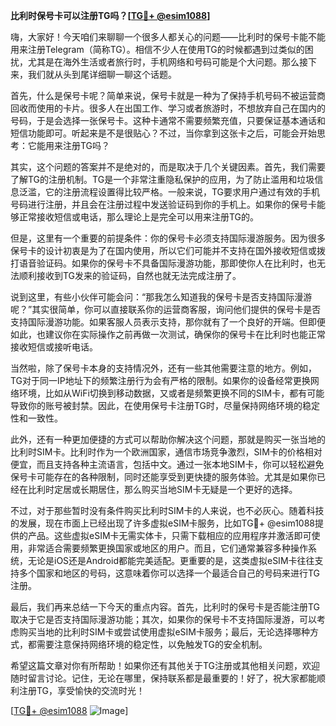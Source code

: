 **比利时保号卡可以注册TG吗？[[TG💪+ @esim1088](https://t.me/s/esim1088)]**

嗨，大家好！今天咱们来聊聊一个很多人都关心的问题——比利时的保号卡能不能用来注册Telegram（简称TG）。相信不少人在使用TG的时候都遇到过类似的困扰，尤其是在海外生活或者旅行时，手机网络和号码可能是个大问题。那么接下来，我们就从头到尾详细聊一聊这个话题。

首先，什么是保号卡呢？简单来说，保号卡就是一种为了保持手机号码不被运营商回收而使用的卡片。很多人在出国工作、学习或者旅游时，不想放弃自己在国内的号码，于是会选择一张保号卡。这种卡通常不需要频繁充值，只要保证基本通话和短信功能即可。听起来是不是很贴心？不过，当你拿到这张卡之后，可能会开始思考：它能用来注册TG吗？

其实，这个问题的答案并不是绝对的，而是取决于几个关键因素。首先，我们需要了解TG的注册机制。TG是一个非常注重隐私保护的应用，为了防止滥用和垃圾信息泛滥，它的注册流程设置得比较严格。一般来说，TG要求用户通过有效的手机号码进行注册，并且会在注册过程中发送验证码到你的手机上。如果你的保号卡能够正常接收短信或电话，那么理论上是完全可以用来注册TG的。

但是，这里有一个重要的前提条件：你的保号卡必须支持国际漫游服务。因为很多保号卡的设计初衷是为了在国内使用，所以它们可能并不支持在国外接收短信或拨打语音验证码。如果你的保号卡不具备国际漫游功能，那即使你人在比利时，也无法顺利接收到TG发来的验证码，自然也就无法完成注册了。

说到这里，有些小伙伴可能会问：“那我怎么知道我的保号卡是否支持国际漫游呢？”其实很简单，你可以直接联系你的运营商客服，询问他们提供的保号卡是否支持国际漫游功能。如果客服人员表示支持，那你就有了一个良好的开端。但即便如此，也建议你在实际操作之前再做一次测试，确保你的保号卡在比利时也能正常接收短信或接听电话。

当然啦，除了保号卡本身的支持情况外，还有一些其他需要注意的地方。例如，TG对于同一IP地址下的频繁注册行为会有严格的限制。如果你的设备经常更换网络环境，比如从WiFi切换到移动数据，又或者是频繁更换不同的SIM卡，都有可能导致你的账号被封禁。因此，在使用保号卡注册TG时，尽量保持网络环境的稳定性和一致性。

此外，还有一种更加便捷的方式可以帮助你解决这个问题，那就是购买一张当地的比利时SIM卡。比利时作为一个欧洲国家，通信市场竞争激烈，SIM卡的价格相对便宜，而且支持各种主流语言，包括中文。通过一张本地SIM卡，你可以轻松避免保号卡可能存在的各种限制，同时还能享受到更快捷的服务体验。尤其是如果你已经在比利时定居或长期居住，那么购买当地SIM卡无疑是一个更好的选择。

不过，对于那些暂时没有条件购买比利时SIM卡的人来说，也不必灰心。随着科技的发展，现在市面上已经出现了许多虚拟eSIM卡服务，比如TG💪+ @esim1088提供的产品。这些虚拟eSIM卡无需实体卡，只需下载相应的应用程序并激活即可使用，非常适合需要频繁更换国家或地区的用户。而且，它们通常兼容多种操作系统，无论是iOS还是Android都能完美适配。更重要的是，这类虚拟eSIM卡往往支持多个国家和地区的号码，这意味着你可以选择一个最适合自己的号码来进行TG注册。

最后，我们再来总结一下今天的重点内容。首先，比利时的保号卡是否能注册TG取决于它是否支持国际漫游功能；其次，如果你的保号卡不支持国际漫游，可以考虑购买当地的比利时SIM卡或尝试使用虚拟eSIM卡服务；最后，无论选择哪种方式，都需要注意保持网络环境的稳定性，以免触发TG的安全机制。

希望这篇文章对你有所帮助！如果你还有其他关于TG注册或其他相关问题，欢迎随时留言讨论。记住，无论在哪里，保持联系都是最重要的！好了，祝大家都能顺利注册TG，享受愉快的交流时光！

[[TG💪+ @esim1088](https://t.me/s/esim1088) ![Image](https://i.postimg.cc/4NQfJmqS/Snipaste-2025-05-13-00-14-12.png)]